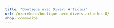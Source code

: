 ```yaml
---
title: "Boutique avec Divers Articles"
url: /nzerekore/boutique-avec-divers-articles-8/
shop: commodité
---
```

